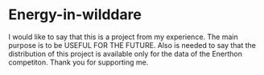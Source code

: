 # Energy-in-wilddare
I would like to say that this is a project from my experience. The main purpose is to be USEFUL FOR THE FUTURE. Also is needed to say that the distribution of this project is available only for the data of the Enerthon competiton. Thank you for supporting me.
